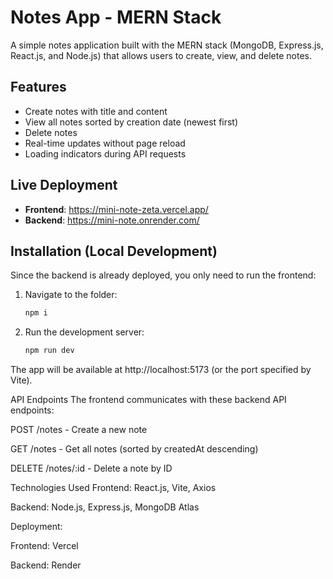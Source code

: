 # Notes App - MERN Stack

A simple notes application built with the MERN stack (MongoDB, Express.js, React.js, and Node.js) that allows users to create, view, and delete notes.

## Features

- Create notes with title and content
- View all notes sorted by creation date (newest first)
- Delete notes
- Real-time updates without page reload
- Loading indicators during API requests


## Live Deployment

- **Frontend**: https://mini-note-zeta.vercel.app/
- **Backend**: https://mini-note.onrender.com/

## Installation (Local Development)

Since the backend is already deployed, you only need to run the frontend:

1. Navigate to the folder:
   ```bash
   npm i
2. Run the development server:
   ```bash
   npm run dev

The app will be available at http://localhost:5173 (or the port specified by Vite).

API Endpoints
The frontend communicates with these backend API endpoints:

POST /notes - Create a new note

GET /notes - Get all notes (sorted by createdAt descending)

DELETE /notes/:id - Delete a note by ID

Technologies Used
Frontend: React.js, Vite, Axios

Backend: Node.js, Express.js, MongoDB Atlas

Deployment:

Frontend: Vercel

Backend: Render



